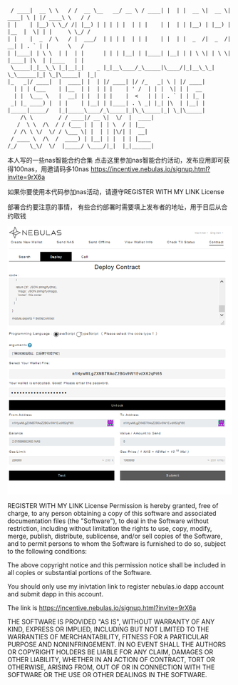  ```
 
  / ____|  __ \ \   / /  __ \__   __/ __ \ / ____| |  | |  __ \|  __ \|  ____| \ | |/ ____\ \   / /
 | |    | |__) \ \_/ /| |__) | | | | |  | | |    | |  | | |__) | |__) | |__  |  \| | |     \ \_/ / 
 | |    |  _  / \   / |  ___/  | | | |  | | |    | |  | |  _  /|  _  /|  __| | . ` | |      \   /  
 | |____| | \ \  | |  | |      | | | |__| | |____| |__| | | \ \| | \ \| |____| |\  | |____   | |   
  \_____|_|__\_\ |_|__|_|    _ |_|__\____/_\_____|\____/|_|__\_\_|  \_\______|_| \_|\_____|  |_|   
 |_   _|/ ____|  |  ____| |  | |/ ____| |/ /_   _| \ | |/ ____|                              
   | | | (___    | |__  | |  | | |    | ' /  | | |  \| | |  __                           
   | |  \___ \   |  __| | |  | | |    |  <   | | | . ` | | |_ |                         
  _| |_ ____) |  | |    | |__| | |____| . \ _| |_| |\  | |__| |                            
 |_____|_____/   |_|_____\____/_\_____|_|\_\_____|_| \_|\_____|                           
     /\ \        / / ____|/ __ \|  \/  |  ____|                                                    
    /  \ \  /\  / / (___ | |  | | \  / | |__                                                       
   / /\ \ \/  \/ / \___ \| |  | | |\/| |  __|                                                      
  / ____ \  /\  /  ____) | |__| | |  | | |____                                                     
 /_/    \_\/  \/  |_____/ \____/|_|  |_|______|
 ```

 本人写的一些nas智能合约合集
点击这里参加nas智能合约活动，发布应用即可获得100nas，用邀请码多10nas
https://incentive.nebulas.io/signup.html?invite=9rX6a

 如果你要使用本代码参加nas活动，请遵守REGISTER WITH MY LINK License

 部署合约要注意的事情，
 有些合约部署时需要填上发布者的地址，用于日后从合约取钱


 ![具体部署示例](https://raw.githubusercontent.com/bugparty/nas_smart_contract_collections/master/res/deploy_contract.png)

 REGISTER WITH MY LINK License
 Permission is hereby granted, free of charge, to any person obtaining
  a copy of this software and associated documentation files (the "Software"),
   to deal in the Software without restriction, including without limitation
    the rights to use, copy, modify, merge, publish, distribute, sublicense,
     and/or sell copies of the Software, and to permit persons to whom the 
     Software is furnished to do so, subject to the following conditions:

The above copyright notice and this permission notice shall be included
 in all copies or substantial portions of the Software.

You should only use my inivtation link to register nebulas.io dapp 
account and submit dapp in this account.

The link is https://incentive.nebulas.io/signup.html?invite=9rX6a

THE SOFTWARE IS PROVIDED "AS IS", WITHOUT WARRANTY OF ANY KIND, 
EXPRESS OR IMPLIED, INCLUDING BUT NOT LIMITED TO THE WARRANTIES
 OF MERCHANTABILITY, FITNESS FOR A PARTICULAR PURPOSE AND NONINFRINGEMENT.
IN NO EVENT SHALL THE AUTHORS OR COPYRIGHT HOLDERS BE LIABLE FOR ANY CLAIM,
DAMAGES OR OTHER LIABILITY, WHETHER IN AN ACTION OF CONTRACT, TORT OR OTHERWISE,
 ARISING FROM, OUT OF OR IN CONNECTION WITH THE SOFTWARE OR THE USE
  OR OTHER DEALINGS IN THE SOFTWARE.
